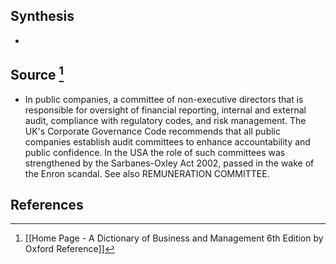 ## Synthesis
- 
## Source [^1]
- In public companies, a committee of non-executive directors that is responsible for oversight of financial reporting, internal and external audit, compliance with regulatory codes, and risk management. The UK's Corporate Governance Code recommends that all public companies establish audit committees to enhance accountability and public confidence. In the USA the role of such committees was strengthened by the Sarbanes-Oxley Act 2002, passed in the wake of the Enron scandal. See also REMUNERATION COMMITTEE.
## References

[^1]: [[Home Page - A Dictionary of Business and Management 6th Edition by Oxford Reference]]